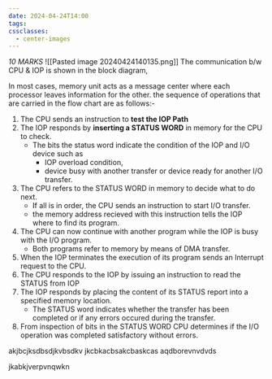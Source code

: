 ```yaml
---
date: 2024-04-24T14:00
tags: 
cssclasses:
  - center-images
---
```

*10 MARKS*
![[Pasted image 20240424140135.png]]
The communication b/w CPU & IOP is shown in the block diagram,

In most cases, memory unit acts as a message center where each processor leaves information for the other.
 the sequence of operations that are carried in the flow chart are as follows:-
1. The CPU sends an instruction to **test the IOP Path**
2. The IOP responds by **inserting a STATUS WORD** in memory for the CPU to check.
	- The bits the status word indicate the condition of the IOP and I/O device such as 
		- IOP overload condition,
		- device busy with another transfer or device ready for another I/O transfer.
3. The CPU refers to the STATUS WORD in memory to decide what to do next.
	- If all is in order, the CPU sends an instruction to start I/O transfer.
	- the memory address recieved with this instruction tells the IOP where to find its program.
4. The CPU can now continue with another program while the IOP is busy with the I/O program.
	- Both programs refer to memory by means of DMA transfer.
5. When the IOP terminates the execution of its program sends an Interrupt request to the CPU.
6. The CPU responds to the IOP by issuing an instruction to read the STATUS from IOP
7. The IOP responds by placing the content of its STATUS report into a specified memory location.
	- The STATUS word indicates whether the transfer has been completed or if any errors occured during the transfer.
8. From inspection of bits in the STATUS WORD CPU determines if the I/O operation was completed satisfactory without errors.


akjbcjksdbsdjkvbsdkv
jkcbkacbsakcbaskcas
aqdborevnvdvds

jkabkjverpvnqwkn